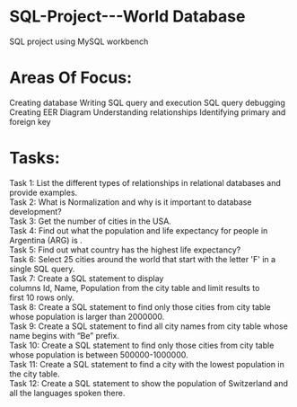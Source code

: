 # SQL-Project---World Database
SQL project using MySQL workbench 

# Areas Of Focus:
Creating database
Writing SQL query and execution 
SQL query debugging 
Creating EER Diagram
Understanding relationships
Identifying primary and foreign key

# Tasks:
Task 1: List the different types of relationships in relational databases  and provide examples.<br>
Task 2: What is Normalization and why is it important to database development? <br>
Task 3: Get the number of cities in the USA. <br>
Task 4: Find out what the population and life expectancy for people in Argentina (ARG) is . <br>
Task 5: Find out what country has the highest life expectancy? <br>
Task 6: Select 25 cities around the world that start with the letter 'F' in a single SQL query. <br>
Task 7: Create a SQL statement to display columns Id, Name, Population from the city table and limit results to first 10 rows only. <br>
Task 8: Create a SQL statement to find only those cities from city table whose population is larger than 2000000. <br>
Task 9: Create a SQL statement to find all city names from city table whose name begins with “Be” prefix. <br>
Task 10: Create a SQL statement to find only those cities from city table whose population is between 500000-1000000. <br>
Task 11: Create a SQL statement to find a city with the lowest population in the city table. <br>
Task 12: Create a SQL statement to show the population of Switzerland and all the languages spoken there. <br>


